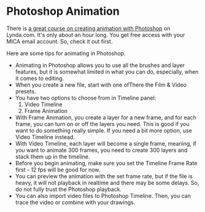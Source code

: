 # Photoshop Animation

There is [a great course on creating animation with Photoshop](https://www.lynda.com/After-Effects-tutorials/Motion-Graphics-Loops-01-Photoshop-Techniques/483234-2.html) on Lynda.com. It's only about an hour long. You get free access with your MICA email account. So, check it out first.

Here are some tips for animating in Photoshop.

- Animating in Photoshop allows you to use all the brushes and layer features, but it is somewhat limited in what you can do, especially, when it comes to editing.
- When you create a new file, start with one ofThere the Film & Video presets.
- You have two options to choose from in Timeline panel:
    1. Video Timeline
    1. Frame Animation
- With Frame Animation, you create a layer for a new frame, and for each frame, you can turn on or off the layers you need. This is good if you want to do something really simple. If you need a bit more option, use Video Timeline instead.
- With Video Timeline, each layer will become a single frame, meaning, if you want to animate 300 frames, you need to create 300 layers and stack them up in the timeline.
- Before you begin animating, make sure you set the Timeline Frame Rate first - 12 fps will be good for now.
- You can preview the animation with the set frame rate, but if the file is heavy, it will not playback in realtime and there may be some delays. So, do not fully trust the Photoshop playback.
- You can also import video files to Photoshop Timeline. Then, you can trace the video or combine with your drawings.

